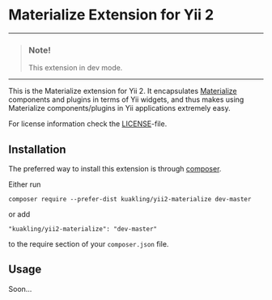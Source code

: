Materialize Extension for Yii 2
===============================

---

> ### Note!
> 
> This extension in dev mode.

---

This is the Materialize extension for Yii 2. It encapsulates [Materialize](http://materializecss.com/) components
and plugins in terms of Yii widgets, and thus makes using Materialize components/plugins
in Yii applications extremely easy.

For license information check the [LICENSE](LICENSE.md)-file.

Installation
------------

The preferred way to install this extension is through [composer](http://getcomposer.org/download/).

Either run

```
composer require --prefer-dist kuakling/yii2-materialize dev-master
```

or add

```
"kuakling/yii2-materialize": "dev-master"
```

to the require section of your `composer.json` file.

Usage
----
Soon...
